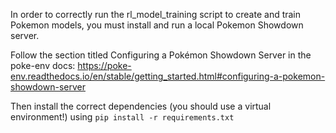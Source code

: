 In order to correctly run the rl_model_training script to create and train Pokemon models, you must install and run a local Pokemon Showdown server.

Follow the section titled Configuring a Pokémon Showdown Server in the poke-env docs:
https://poke-env.readthedocs.io/en/stable/getting_started.html#configuring-a-pokemon-showdown-server

Then install the correct dependencies (you should use a virtual environment!) using
`pip install -r requirements.txt`